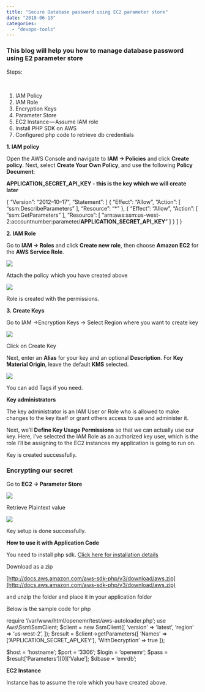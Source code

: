 ```yaml
---
title: "Secure Database password using EC2 parameter store"
date: "2018-06-13"
categories: 
  - "devops-tools"
---
```


### This blog will help you how to manage database password using E2 parameter store

Steps:

 

1. IAM Policy
2. IAM Role
3. Encryption Keys
4. Parameter Store
5. EC2 Instance — Assume IAM role
6. Install PHP SDK on AWS
7. Configured php code to retrieve db credentials

**1\. IAM policy**

Open the AWS Console and navigate to **IAM -> Policies** and click **Create policy**. Next, select **Create Your Own Policy**, and use the following **Policy Document**:

**APPLICATION\_SECRET\_API\_KEY - this is the key which we will create later**

{
 “Version”: “2012–10–17",
 “Statement”: \[
 {
 “Effect”: “Allow”,
 “Action”: \[
 “ssm:DescribeParameters”
 \],
 “Resource”: “\*”
 },
 {
 “Effect”: “Allow”,
 “Action”: \[
 “ssm:GetParameters”
 \],
 “Resource”: \[
 “arn:aws:ssm:us-west-2:accountnumber:parameter/**APPLICATION\_SECRET\_API\_KEY**”
 \]
 }
 \]
}

**2\. IAM Role**

Go to **IAM -> Roles** and click **Create new role**, then choose **Amazon EC2** for the **AWS Service Role**.

![](https://cdn-images-1.medium.com/max/800/0*56IWilPI4KuJfmGF.png)

Attach the policy which you have created above

![](https://cdn-images-1.medium.com/max/800/1*7NhblXUeWvou9iRuW2XyeQ.png)

Role is created with the permissions.

**3\. Create Keys**

Go to IAM ->Encryption Keys -> Select Region where you want to create key

![](https://cdn-images-1.medium.com/max/800/1*KOoFNTphFFGLKejJY60_rQ.png)

Click on Create Key

Next, enter an **Alias** for your key and an optional **Description**. For **Key Material Origin**, leave the default **KMS** selected.

![](https://cdn-images-1.medium.com/max/800/1*OuQ2k23ZZ8i-il6TYHEfgA.png)

You can add Tags if you need.

**Key administrators**

The key administrator is an IAM User or Role who is allowed to make changes to the key itself or grant others access to use and administer it.

Next, we’ll **Define Key Usage Permissions** so that we can actually use our key. Here, I’ve selected the IAM Role as an authorized key user, which is the role I’ll be assigning to the EC2 instances my application is going to run on.

Key is created successfully.

### Encrypting our secret

Go to **EC2 -> Parameter Store**

![](https://cdn-images-1.medium.com/max/800/1*6avsv5qWJVJAwKof4h5IOg.png)

Retrieve Plaintext value

![](https://cdn-images-1.medium.com/max/800/1*lgFS6Mb-ZV1OcK2RI73F_g.png)

Key setup is done successfully.

**How to use it with Application Code**

You need to install php sdk. [Click here for installation details](https://docs.aws.amazon.com/sdk-for-php/v3/developer-guide/getting-started_installation.html)

Download as a zip

[http://docs.aws.amazon.com/aws-sdk-php/v3/download/aws.zip](http://docs.aws.amazon.com/aws-sdk-php/v3/download/aws.zip)

and unzip the folder and place it in your application folder

Below is the sample code for php

require ‘/var/www/html/openemr/test/aws-autoloader.php’; use Aws\\Ssm\\SsmClient; $client = new SsmClient(\[ ‘version’ => ‘latest’, ‘region’ => ‘us-west-2’, \]); $result = $client->getParameters(\[ ‘Names’ => \[‘APPLICATION\_SECRET\_API\_KEY’\], ‘WithDecryption’ => true \]);

$host = ‘hostname’; $port = ‘3306’; $login = ‘openemr’; $pass = $result\[‘Parameters’\]\[0\]\[‘Value’\]; $dbase = ‘emrdb’;

**EC2 Instance**

Instance has to assume the role which you have created above.
